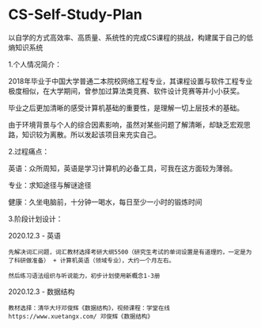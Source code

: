 # CS-Self-Study-Plan
以自学的方式高效率、高质量、系统性的完成CS课程的挑战，构建属于自己的低熵知识系统

1.个人情况简介：

  2018年毕业于中国大学普通二本院校网络工程专业，其课程设置与软件工程专业极度相似，在大学期间，曾参加过算法类竞赛、软件设计竞赛等并小小获奖。

  毕业之后更加清晰的感受计算机基础的重要性，是理解一切上层技术的基础。

  由于环境背景与个人的综合因素影响，虽然对某些问题了解清晰，却缺乏宏观思路，知识较为离散。所以发起该项目来充实自己。
  

2.过程痛点：

  英语：众所周知，英语是学习计算机的必备工具，可我在这方面较为薄弱。
  
  专业：求知途径与解谜途径
  
  健康：久坐电脑前，十分钟一喝水，每日至少一小时的锻炼时间
  
  
 3.阶段计划设计：
  
  2020.12.3 - 英语
  
    先解决词汇问题，词汇教材选择考研大纲5500（研究生考试的单词设置是有道理的，一定是为了科研做准备） + 计算机英语（领域专业），大约一个月左右。
    
    然后练习语法组织与听说能力，初步计划使用新概念1-3册
  
  2020.12.3 - 数据结构

    教材选择：清华大圩邓俊辉《数据结构》，视频课程：学堂在线 https://www.xuetangx.com/ 邓俊辉《数据结构》
